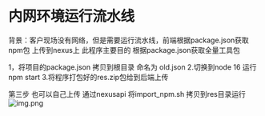 # 内网环境运行流水线

背景：客户现场没有网络，但是需要运行流水线，前端根据package.json获取npm包 上传到nexus上
此程序主要目的 根据package.json获取全量工具包

1，将项目的package.json 拷贝到根目录 命名为 old.json
2.切换到node 16  运行npm start
3.将程序打包好的res.zip包给到后端上传

第三步 也可以自己上传 通过nexusapi 将import_npm.sh 拷贝到res目录运行  
![img.png](img.png)
